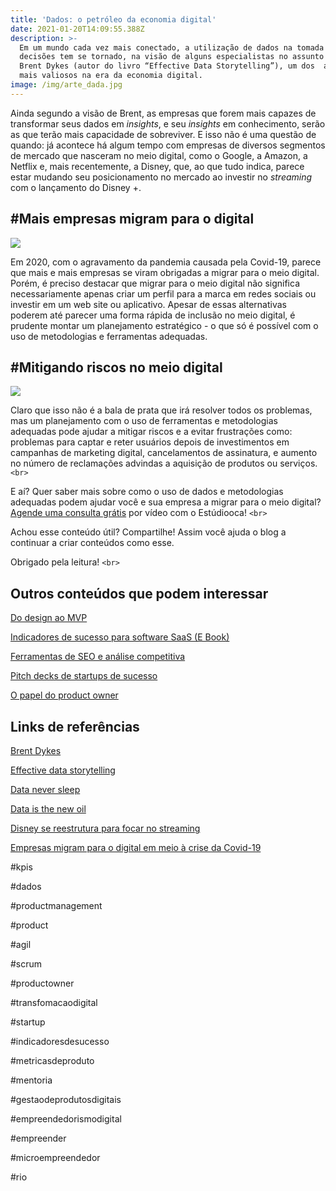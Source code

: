 ```yaml
---
title: 'Dados: o petróleo da economia digital'
date: 2021-01-20T14:09:55.388Z
description: >-
  Em um mundo cada vez mais conectado, a utilização de dados na tomada de
  decisões tem se tornado, na visão de alguns especialistas no assunto como
  Brent Dykes (autor do livro “Effective Data Storytelling”), um dos  ativos
  mais valiosos na era da economia digital.
image: /img/arte_dada.jpg
---
```

Ainda segundo a visão de Brent, as empresas que forem mais capazes de transformar seus dados em _insights_, e seu _insights_ em conhecimento, serão as que terão mais capacidade de sobreviver. E isso não é uma questão de quando: já acontece há algum tempo com empresas de diversos segmentos de mercado que  nasceram no meio digital, como o Google, a Amazon, a Netflix e, mais recentemente, a Disney, que, ao que tudo indica, parece estar mudando seu posicionamento no mercado ao investir no _streaming_ com o lançamento do Disney +.  

## \#Mais empresas migram para o digital 

![](/img/imag-pos-data-02.jpg)

Em 2020, com o agravamento da pandemia causada pela Covid-19, parece que mais e mais empresas se viram obrigadas a migrar para o meio digital. Porém, é preciso destacar que migrar para o meio digital não significa necessariamente apenas criar um perfil para a marca em redes sociais ou investir em um web site ou aplicativo. Apesar de essas alternativas poderem até parecer uma forma rápida de inclusão no meio digital, é prudente montar um planejamento estratégico - o que só é possível com o uso de metodologias e ferramentas adequadas. 

## \#Mitigando riscos no meio digital

![](/img/plan.jpg)

Claro que isso não é a bala de prata que irá resolver todos os problemas, mas um planejamento com o uso de ferramentas e metodologias adequadas pode ajudar a mitigar riscos e a evitar frustrações como: problemas para captar e reter usuários depois de investimentos em campanhas de marketing digital, cancelamentos de assinatura, e aumento no número de reclamações advindas a aquisição de produtos ou serviços. `<br>`

E aí? Quer saber mais sobre como o uso de dados e metodologias adequadas podem ajudar você e sua empresa a migrar para o meio digital? [Agende uma consulta grátis](https://www.estudiooca.com.br/agendar/) por vídeo com o Estúdiooca! `<br>`

Achou esse conteúdo útil? Compartilhe! Assim você ajuda o blog a continuar a criar conteúdos como esse.

Obrigado pela leitura! `<br>`

## Outros conteúdos que podem interessar

[Do design ao MVP ](https://www.estudiooca.com.br/blog/do-design-ao-mvp-plugins-%C3%BAteis-para-o-figma/)

[Indicadores de sucesso para software SaaS (E Book)](https://mailchi.mp/1fd9f7253cf8/ebooks-estudiooca)

[Ferramentas de SEO e análise competitiva ](https://www.estudiooca.com.br/blog/ferramentas-de-seo-e-an%C3%A1lise-competitiva-de-perfis-no-instagram-e-tiktok/)

[Pitch decks de startups de sucesso ](https://www.estudiooca.com.br/blog/pitch-decks-de-startups-de-sucesso-para-voc%C3%AA-se-inspirar/)

[O papel do product owner](https://www.estudiooca.com.br/blog/o-que-%C3%A9-um-product-owner/)

## Links de referências

[Brent Dykes](https://www.forbes.com/sites/brentdykes/#73e743264c5b)

[Effective data storytelling](https://www.amazon.com.br/Effective-Data-Storytelling-Narrative-Visuals/dp/1119615712/ref=sr_1_5?adgrpid=82022319300&dchild=1&gclid=CjwKCAiAxp-ABhALEiwAXm6IyezHKQnUnt6a_diZcjfOMiSROGXqV3Xk1x0HrUSK9L6-cG5UuHhQLhoCvCUQAvD_BwE&hvadid=425954612556&hvdev=c&hvlocphy=20102&hvnetw=g&hvqmt=b&hvrand=14981982361731056911&hvtargid=kwd-49443015179&hydadcr=5653_11235203&keywords=storytelling+with+data&qid=1611139759&sr=8-5&tag=hydrbrgk-20)

[Data never sleep](https://www.domo.com/learn/data-never-sleeps-8)

[Data is the new oil](https://www.wired.com/insights/2014/07/data-new-oil-digital-economy/)

[Disney se reestrutura para focar no streaming](https://www.infomoney.com.br/negocios/disney-se-reestrutura-para-focar-em-operacoes-de-streaming/)

[Empresas migram para o digital em meio à crise da Covid-19](https://www.terra.com.br/noticias/dino/empresas-migram-para-o-digital-e-impulsionam-agencias-em-meio-a-crise-da-covid-19,dab867bb7294cc0b49b4ab1bd631dca22bw1giaz.html)

\#kpis 

\#dados

\#productmanagement

\#product

\#agil

\#scrum

\#productowner

\#transfomacaodigital

\#startup

\#indicadoresdesucesso

\#metricasdeproduto

\#mentoria

\#gestaodeprodutosdigitais

\#empreendedorismodigital

\#empreender

\#microempreendedor

\#rio
